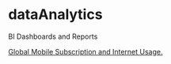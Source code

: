 # dataAnalytics
BI Dashboards and Reports

[Global Mobile Subscription and Internet Usage.](https://datastudio.google.com/reporting/d934ffdc-9c91-44e5-91be-b518eca81992)
